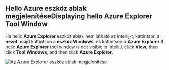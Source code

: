 ## <a name="displaying-hello-azure-explorer-tool-window"></a><span data-ttu-id="09e7d-101">Hello Azure eszköz ablak megjelenítése</span><span class="sxs-lookup"><span data-stu-id="09e7d-101">Displaying hello Azure Explorer Tool Window</span></span>

<span data-ttu-id="09e7d-102">Ha hello **Azure Explorer** eszköz ablak nem látható az intellij-t, kattintson a **nézet**, majd kattintson a **eszköz Windows**, és kattintson a **Azure Explorer**.</span><span class="sxs-lookup"><span data-stu-id="09e7d-102">If hello **Azure Explorer** tool window is not visible in IntelliJ, click **View**, then click **Tool Windows**, and then click **Azure Explorer**.</span></span>

![Az Azure Explorer eszköz ablak megjelenítése](./media/azure-toolkit-for-intellij-show-azure-explorer/show-az-exp-01.png)


